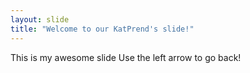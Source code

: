 ```yaml
---
layout: slide
title: "Welcome to our KatPrend's slide!"
---
```

This is my awesome slide
Use the left arrow to go back!
